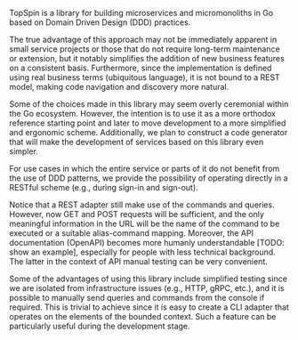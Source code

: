 TopSpin is a library for building microservices and micromonoliths in Go based on Domain Driven Design (DDD) practices.

The true advantage of this approach may not be immediately apparent in small service projects or those that do not require long-term maintenance or extension, but it notably simplifies the addition of new business features on a consistent basis. Furthermore, since the implementation is defined using real business terms (ubiquitous language), it is not bound to a REST model, making code navigation and discovery more natural.

Some of the choices made in this library may seem overly ceremonial within the Go ecosystem. However, the intention is to use it as a more orthodox reference starting point and later to move development to a more simplified and ergonomic scheme. Additionally, we plan to construct a code generator that will make the development of services based on this library even simpler.

For use cases in which the entire service or parts of it do not benefit from the use of DDD patterns, we provide the possibility of operating directly in a RESTful scheme (e.g., during sign-in and sign-out).

Notice that a REST adapter still make use of the commands and queries. However, now GET and POST requests will be sufficient, and the only meaningful information in the URL will be the name of the command to be executed or a suitable alias-command mapping. Moreover, the API documentation (OpenAPI) becomes more humanly understandable [TODO: show an example], especially for people with less technical background. The latter in the context of API manual testing can be very convenient.

Some of the advantages of using this library include simplified testing since we are isolated from infrastructure issues (e.g., HTTP, gRPC, etc.), and it is possible to manually send queries and commands from the console if required. This is trivial to achieve since it is easy to create a CLI adapter that operates on the elements of the bounded context. Such a feature can be particularly useful during the development stage.

